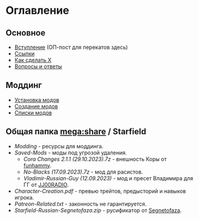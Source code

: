 # Оглавление

## Основное
+ [Вступление](Основное/Вступление.md) (ОП-пост для перекатов здесь)
+ [Ссылки](Основное/Ссылки.md)
+ [Как сделать X](Основное/Как-сделать-X.md)
+ [Вопросы и ответы](Основное/Вопросы-ответы.md)

## Моддинг
+ [Установка модов](Моддинг/Установка-модов.md)
+ [Создание модов](Моддинг/Создание-модов.md)
+ [Списки модов](Моддинг/Списки-модов.md)

## Общая папка [mega:share](https://link.meridiano-web.com/mega:share) / Starfield
+ *Modding* - ресурсы для моддинга.
+ *Saved-Mods* - моды под угрозой удаления.
    + *Cora Changes 2.1.1 (29.10.2023).7z* - внешность Коры от [funhammy](https://www.nexusmods.com/starfield/users/3288099).
    + *No-Blacks (17.09.2023).7z* - мод для расистов.
    + *Vladimir-Russian-Guy (12.09.2023)* - мод и пресет Владимира для ГГ от [JJ00RADIO](https://www.nexusmods.com/starfield/users/67894191).
+ *Character-Creation.pdf* - превью трейтов, предысторий и навыков игрока.
+ *Patreon-Related.txt* - законность не гарантируется.
+ *Starfield-Russian-Segnetofaza.zip* - русификатор от [Segnetofaza](https://boosty.to/segnetofaza).